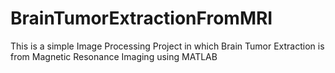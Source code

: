 # BrainTumorExtractionFromMRI
This is a simple Image Processing Project in which Brain Tumor Extraction is from Magnetic Resonance Imaging using MATLAB
